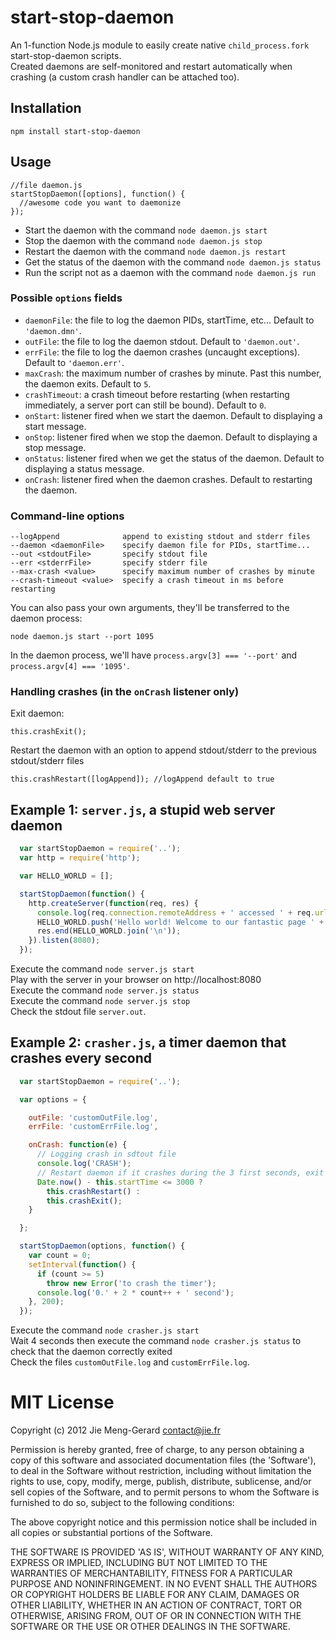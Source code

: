 # start-stop-daemon

An 1-function Node.js module to easily create native `child_process.fork` start-stop-daemon scripts.  
Created daemons are self-monitored and restart automatically when crashing (a custom crash handler can be attached too).  

## Installation

    npm install start-stop-daemon


## Usage

    //file daemon.js    
    startStopDaemon([options], function() {
      //awesome code you want to daemonize
    });


* Start the daemon with the command `node daemon.js start`
* Stop the daemon with the command `node daemon.js stop`
* Restart the daemon with the command `node daemon.js restart`
* Get the status of the daemon with the command `node daemon.js status`
* Run the script not as a daemon with the command `node daemon.js run`
    
### Possible `options` fields

* `daemonFile`: the file to log the daemon PIDs, startTime, etc... Default to `'daemon.dmn'`.
* `outFile`: the file to log the daemon stdout. Default to `'daemon.out'`.
* `errFile`: the file to log the daemon crashes (uncaught exceptions). Default to `'daemon.err'`.
* `maxCrash`: the maximum number of crashes by minute. Past this number, the daemon exits. Default to `5`.
* `crashTimeout`: a crash timeout before restarting (when restarting immediately, a server port can still be bound). Default to `0`.
* `onStart`: listener fired when we start the daemon. Default to displaying a start message.
* `onStop`: listener fired when we stop the daemon. Default to displaying a stop message.
* `onStatus`: listener fired when we get the status of the daemon. Default to displaying a status message.
* `onCrash`: listener fired when the daemon crashes. Default to restarting the daemon.

### Command-line options

    --logAppend              append to existing stdout and stderr files
    --daemon <daemonFile>    specify daemon file for PIDs, startTime...
    --out <stdoutFile>       specify stdout file
    --err <stderrFile>       specify stderr file
    --max-crash <value>      specify maximum number of crashes by minute
    --crash-timeout <value>  specify a crash timeout in ms before restarting

  You can also pass your own arguments, they'll be transferred to the daemon process:
  
    node daemon.js start --port 1095

  In the daemon process, we'll have `process.argv[3] === '--port'` and `process.argv[4] === '1095'`.

### Handling crashes (in the `onCrash` listener only)

Exit daemon:  

    this.crashExit();

Restart the daemon with an option to append stdout/stderr to the previous stdout/stderr files

    this.crashRestart([logAppend]); //logAppend default to true


## Example 1: `server.js`, a stupid web server daemon

``` js
  var startStopDaemon = require('..');
  var http = require('http');

  var HELLO_WORLD = []; 

  startStopDaemon(function() {
    http.createServer(function(req, res) {   
      console.log(req.connection.remoteAddress + ' accessed ' + req.url);
      HELLO_WORLD.push('Hello world! Welcome to our fantastic page ' + req.url);
      res.end(HELLO_WORLD.join('\n'));
    }).listen(8080);
  });
```

Execute the command `node server.js start`  
Play with the server in your browser on http://localhost:8080  
Execute the command `node server.js status`  
Execute the command `node server.js stop`  
Check the stdout file `server.out`.

## Example 2: `crasher.js`, a timer daemon that crashes every second

``` js
  var startStopDaemon = require('..');

  var options = {

    outFile: 'customOutFile.log',   
    errFile: 'customErrFile.log',

    onCrash: function(e) {  
      // Logging crash in sdtout file    
      console.log('CRASH');
      // Restart daemon if it crashes during the 3 first seconds, exit it otherwise
      Date.now() - this.startTime <= 3000 ?
        this.crashRestart() :
        this.crashExit();
    }

  };

  startStopDaemon(options, function() {
    var count = 0;
    setInterval(function() {
      if (count >= 5)
        throw new Error('to crash the timer');    
      console.log('0.' + 2 * count++ + ' second');             
    }, 200);      
  });
```

Execute the command `node crasher.js start`  
Wait 4 seconds then execute the command `node crasher.js status` to check that the daemon correctly exited  
Check the files `customOutFile.log` and `customErrFile.log`.     
    

# MIT License 

Copyright (c) 2012 Jie Meng-Gerard <contact@jie.fr>

Permission is hereby granted, free of charge, to any person obtaining
a copy of this software and associated documentation files (the
'Software'), to deal in the Software without restriction, including
without limitation the rights to use, copy, modify, merge, publish,
distribute, sublicense, and/or sell copies of the Software, and to
permit persons to whom the Software is furnished to do so, subject to
the following conditions:

The above copyright notice and this permission notice shall be
included in all copies or substantial portions of the Software.

THE SOFTWARE IS PROVIDED 'AS IS', WITHOUT WARRANTY OF ANY KIND,
EXPRESS OR IMPLIED, INCLUDING BUT NOT LIMITED TO THE WARRANTIES OF
MERCHANTABILITY, FITNESS FOR A PARTICULAR PURPOSE AND NONINFRINGEMENT.
IN NO EVENT SHALL THE AUTHORS OR COPYRIGHT HOLDERS BE LIABLE FOR ANY
CLAIM, DAMAGES OR OTHER LIABILITY, WHETHER IN AN ACTION OF CONTRACT,
TORT OR OTHERWISE, ARISING FROM, OUT OF OR IN CONNECTION WITH THE
SOFTWARE OR THE USE OR OTHER DEALINGS IN THE SOFTWARE.